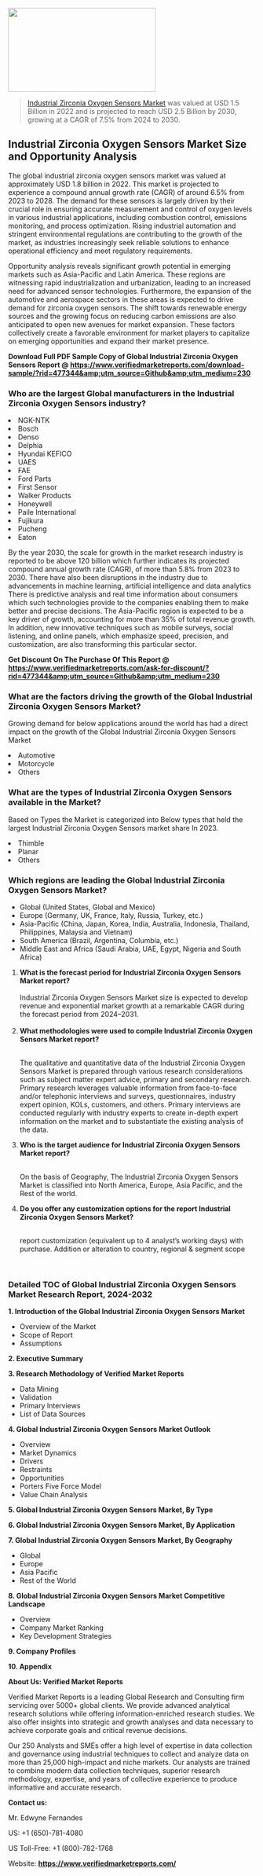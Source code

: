 <img src="https://ffe5etoiles.com/wp-content/uploads/2024/12/MST1-300x171.png" alt="" width="300" height="171" class="alignnone size-medium wp-image-20088" /><blockquote><p><p><a href="https://www.verifiedmarketreports.com/download-sample/?rid=477344&utm_source=Github&utm_medium=230" target="_blank">Industrial Zirconia Oxygen Sensors Market</a> was valued at USD 1.5 Billion in 2022 and is projected to reach USD 2.5 Billion by 2030, growing at a CAGR of 7.5% from 2024 to 2030.</p></blockquote><p><h2>Industrial Zirconia Oxygen Sensors Market Size and Opportunity Analysis</h2><p>The global industrial zirconia oxygen sensors market was valued at approximately USD 1.8 billion in 2022. This market is projected to experience a compound annual growth rate (CAGR) of around 6.5% from 2023 to 2028. The demand for these sensors is largely driven by their crucial role in ensuring accurate measurement and control of oxygen levels in various industrial applications, including combustion control, emissions monitoring, and process optimization. Rising industrial automation and stringent environmental regulations are contributing to the growth of the market, as industries increasingly seek reliable solutions to enhance operational efficiency and meet regulatory requirements.</p><p>Opportunity analysis reveals significant growth potential in emerging markets such as Asia-Pacific and Latin America. These regions are witnessing rapid industrialization and urbanization, leading to an increased need for advanced sensor technologies. Furthermore, the expansion of the automotive and aerospace sectors in these areas is expected to drive demand for zirconia oxygen sensors. The shift towards renewable energy sources and the growing focus on reducing carbon emissions are also anticipated to open new avenues for market expansion. These factors collectively create a favorable environment for market players to capitalize on emerging opportunities and expand their market presence.</p></p><p class=""><strong>Download Full PDF Sample Copy of Global Industrial Zirconia Oxygen Sensors Report @ <a href="https://www.verifiedmarketreports.com/download-sample/?rid=477344&amp;utm_source=Github&amp;utm_medium=230" target="_blank">https://www.verifiedmarketreports.com/download-sample/?rid=477344&amp;utm_source=Github&amp;utm_medium=230</a></strong></p><h3 id="" class="">Who are the largest Global manufacturers in the Industrial Zirconia Oxygen Sensors industry?</h3><p><li>NGK-NTK</li><li> Bosch</li><li> Denso</li><li> Delphia</li><li> Hyundai KEFICO</li><li> UAES</li><li> FAE</li><li> Ford Parts</li><li> First Sensor</li><li> Walker Products</li><li> Honeywell</li><li> Paile International</li><li> Fujikura</li><li> Pucheng</li><li> Eaton</li></p><div class=""><div class="" dir="" data-message-author-role="" data-message-id="" data-message-model-slug=""><div class=""><div class=""><div class=""><div class="" dir="" data-message-author-role="" data-message-id="" data-message-model-slug=""><div class=""><div class=""><p>By the year 2030, the scale for growth in the market research industry is reported to be above 120 billion which further indicates its projected compound annual growth rate (CAGR), of more than 5.8% from 2023 to 2030. There have also been disruptions in the industry due to advancements in machine learning, artificial intelligence and data analytics There is predictive analysis and real time information about consumers which such technologies provide to the companies enabling them to make better and precise decisions. The Asia-Pacific region is expected to be a key driver of growth, accounting for more than 35% of total revenue growth. In addition, new innovative techniques such as mobile surveys, social listening, and online panels, which emphasize speed, precision, and customization, are also transforming this particular sector.</p><p><strong>Get Discount On The Purchase Of This Report @&nbsp; <a href="https://www.verifiedmarketreports.com/ask-for-discount/?rid=477344&amp;utm_source=Github&amp;utm_medium=230" target="_blank">https://www.verifiedmarketreports.com/ask-for-discount/?rid=477344&amp;utm_source=Github&amp;utm_medium=230</a></strong></p></div></div></div></div></div></div></div></div><h3 id="" class="">What are the factors driving the growth of the Global Industrial Zirconia Oxygen Sensors Market?</h3><p id="" class="">Growing demand for below applications around the world has had a direct impact on the growth of the Global Industrial Zirconia Oxygen Sensors Market</p><p id="" class=""><li>Automotive</li><li> Motorcycle</li><li> Others</li></p><h3 id="" class="">What are the types of Industrial Zirconia Oxygen Sensors available in the Market?</h3><p id="" class="">Based on Types the Market is categorized into Below types that held the largest Industrial Zirconia Oxygen Sensors market share In 2023.</p><p id="" class=""><li>Thimble</li><li> Planar</li><li> Others</li></p><h3 id="" class="">Which regions are leading the Global Industrial Zirconia Oxygen Sensors Market?</h3><ul><li>Global (United States, Global and Mexico)</li><li>Europe (Germany, UK, France, Italy, Russia, Turkey, etc.)</li><li>Asia-Pacific (China, Japan, Korea, India, Australia, Indonesia, Thailand, Philippines, Malaysia and Vietnam)</li><li>South America (Brazil, Argentina, Columbia, etc.)</li><li>Middle East and Africa (Saudi Arabia, UAE, Egypt, Nigeria and South Africa)</li></ul><p><ol><li><strong>What is the forecast period for Industrial Zirconia Oxygen Sensors Market report?<br /></strong><br /><span data-sheets-root="1" data-sheets-value="{&quot;1&quot;:2,&quot;2&quot;:&quot;XXXX size is expected to develop revenue and exponential market growth at a remarkable CAGR during the forecast period from 2024&ndash;2030.&quot;}" data-sheets-userformat="{&quot;2&quot;:12674,&quot;4&quot;:{&quot;1&quot;:2,&quot;2&quot;:16776960},&quot;10&quot;:2,&quot;11&quot;:0,&quot;15&quot;:&quot;Arial&quot;,&quot;16&quot;:12}">Industrial Zirconia Oxygen Sensors Market size is expected to develop revenue and exponential market growth at a remarkable CAGR during the forecast period from 2024&ndash;2031.</span><br /><br /></li><li><strong>What methodologies were used to compile Industrial Zirconia Oxygen Sensors Market report?<br /><br /></strong><p>The qualitative and quantitative data of the&nbsp;Industrial Zirconia Oxygen Sensors Market is prepared through various research considerations such as subject matter expert advice, primary and secondary research. Primary research leverages valuable information from face-to-face and/or telephonic interviews and surveys, questionnaires, industry expert opinion, KOLs, customers, and others. Primary interviews are conducted regularly with industry experts to create in-depth expert information on the market and to substantiate the existing analysis of the data.&nbsp;</p></li><li><strong>Who is the target audience for Industrial Zirconia Oxygen Sensors Market report?<br /><br /></strong><p>On the basis of Geography, The&nbsp;Industrial Zirconia Oxygen Sensors Market is classified into North America, Europe, Asia Pacific, and the Rest of the world.</p></li><li><strong>Do you offer any customization options for the report Industrial Zirconia Oxygen Sensors Market?<br /><br /></strong><p>report customization (equivalent up to 4 analyst&rsquo;s working days) with purchase. Addition or alteration to country, regional &amp; segment scope</p><p>&nbsp;</p></li></ol></p><h3 id="" class="">Detailed TOC of Global Industrial Zirconia Oxygen Sensors Market Research Report, 2024-2032</h3><p id="" class=""><strong>1. Introduction of the Global Industrial Zirconia Oxygen Sensors Market</strong></p><ul><li>Overview of the Market</li><li>Scope of Report</li><li>Assumptions</li></ul><p id="" class=""><strong>2. Executive Summary</strong></p><p id="" class=""><strong>3. Research Methodology of&nbsp;Verified Market Reports</strong></p><ul><li>Data Mining</li><li>Validation</li><li>Primary Interviews</li><li>List of Data Sources</li></ul><p id="" class=""><strong>4. Global Industrial Zirconia Oxygen Sensors Market Outlook</strong></p><ul><li>Overview</li><li>Market Dynamics</li><li>Drivers</li><li>Restraints</li><li>Opportunities</li><li>Porters Five Force Model</li><li>Value Chain Analysis</li></ul><p id="" class=""><strong>5. Global Industrial Zirconia Oxygen Sensors Market, By&nbsp;Type</strong></p><p id="" class=""><strong>6. Global Industrial Zirconia Oxygen Sensors Market, By Application</strong></p><p id="" class=""><strong>7. Global Industrial Zirconia Oxygen Sensors Market, By Geography</strong></p><ul><li>Global</li><li>Europe</li><li>Asia Pacific</li><li>Rest of the World</li></ul><p id="" class=""><strong>8. Global Industrial Zirconia Oxygen Sensors Market Competitive Landscape</strong></p><ul><li>Overview</li><li>Company Market Ranking</li><li>Key Development Strategies</li></ul><p id="" class=""><strong>9. Company Profiles</strong></p><p id="" class=""><strong>10. Appendix</strong></p><p id="" class=""><strong>About Us: Verified Market Reports</strong></p><p id="" class="">Verified Market Reports is a leading Global Research and Consulting firm servicing over 5000+ global clients. We provide advanced analytical research solutions while offering information-enriched research studies. We also offer insights into strategic and growth analyses and data necessary to achieve corporate goals and critical revenue decisions.</p><p id="" class="">Our 250 Analysts and SMEs offer a high level of expertise in data collection and governance using industrial techniques to collect and analyze data on more than 25,000 high-impact and niche markets. Our analysts are trained to combine modern data collection techniques, superior research methodology, expertise, and years of collective experience to produce informative and accurate research.</p><p id="" class=""><strong>Contact us:</strong></p><p id="" class="">Mr. Edwyne Fernandes</p><p id="" class="">US: +1 (650)-781-4080</p><p id="" class="">US Toll-Free: +1 (800)-782-1768</p><p id="" class="">Website: <a target="" data-test-app-aware-link=""><strong>https://www.verifiedmarketreports.com/</strong></a></p>
